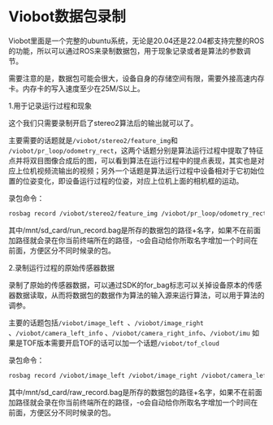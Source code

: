 # Viobot数据包录制

Viobot里面是一个完整的ubuntu系统，无论是20.04还是22.04都支持完整的ROS的功能，所以可以通过ROS来录制数据包，用于现象记录或者是算法的参数调节。

需要注意的是，数据包可能会很大，设备自身的存储空间有限，需要外接高速内存卡。内存卡的写入速度至少在25M/S以上。

1.用于记录运行过程和现象

这个我们只需要录制开启了stereo2算法后的输出就可以了。

主要需要的话题就是`/viobot/stereo2/feature_img`和 `/viobot/pr_loop/odometry_rect`，这两个话题分别是算法运行过程中提取了特征点并将双目图像合成后的图，可以看到算法在运行过程中的提点表现，其实也是对应上位机视频流输出的视频；另外一个话题是算法运行过程中设备相对于它初始位置的位姿变化，即设备运行过程的位姿，对应上位机上面的相机框的运动。

录包命令：

```bash
rosbag record /viobot/stereo2/feature_img /viobot/pr_loop/odometry_rect -o /mnt/tfcard/run_record.bag
```

其中/mnt/sd\_card/run\_record.bag是所存的数据包的路径+名字，如果不在前面加路径就会录在你当前终端所在的路径，-o会自动给你所取名字增加一个时间在前面，方便区分不同时候录的包。

2.录制运行过程的原始传感器数据

录制了原始的传感器数据，可以通过SDK的for\_bag标志可以关掉设备原本的传感器数据读取，从而将数据包的数据作为算法的输入源来运行算法，可以用于算法的调参。

主要的话题包括`/viobot/image_left `、`/viobot/image_right` 、`/viobot/camera_left_info` 、`/viobot/camera_right_info`、`/viobot/imu`  如果是TOF版本需要开启TOF的话可以加一个话题`/viobot/tof_cloud`

录包命令：

```bash
rosbag record /viobot/image_left /viobot/image_right /viobot/camera_left_info /viobot/camera_right_info /viobot/imu -o /mnt/tfcard/raw_record.bag
```

其中/mnt/sd\_card/raw\_record.bag是所存的数据包的路径+名字，如果不在前面加路径就会录在你当前终端所在的路径，-o会自动给你所取名字增加一个时间在前面，方便区分不同时候录的包。
